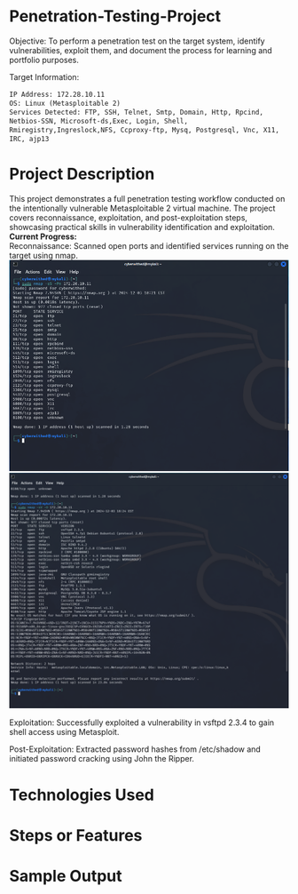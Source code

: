 # Penetration-Testing-Project
Objective:
To perform a penetration test on the target system, identify vulnerabilities, exploit them, and document the process for learning and portfolio purposes.

Target Information:

    IP Address: 172.28.10.11
    OS: Linux (Metasploitable 2)
    Services Detected: FTP, SSH, Telnet, Smtp, Domain, Http, Rpcind, Netbios-SSN, Microsoft-ds,Exec, Login, Shell, Rmiregistry,Ingreslock,NFS, Ccproxy-ftp, Mysq, Postgresql, Vnc, X11, IRC, ajp13

# Project Description
This project demonstrates a full penetration testing workflow conducted on the intentionally vulnerable Metasploitable 2 virtual machine. The project covers reconnaissance, exploitation, and post-exploitation steps, showcasing practical skills in vulnerability identification and exploitation.
<br><b>Current Progress:</b><br>
Reconnaissance: Scanned open ports and identified services running on the target using nmap.<br>
![nmap scan](Nmap_scan.png) ![nmap scan](services.png) 

Exploitation: Successfully exploited a vulnerability in vsftpd 2.3.4 to gain shell access using Metasploit.<br>

Post-Exploitation: Extracted password hashes from /etc/shadow and initiated password cracking using John the Ripper.

# Technologies Used

# Steps or Features 

# Sample Output 


